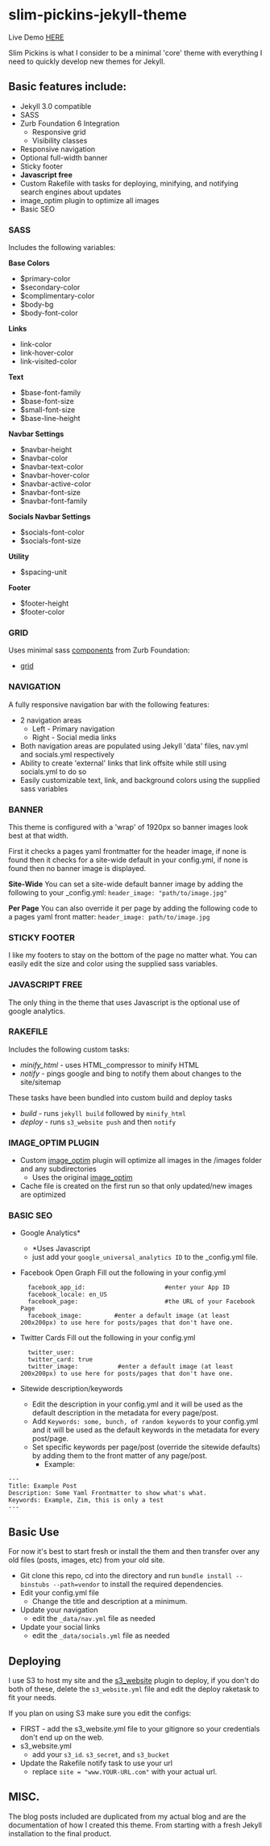 slim-pickins-jekyll-theme
=============

Live Demo [HERE](http://chrisanthropic.github.io/slim-pickins-jekyll-theme/)

Slim Pickins is what I consider to be a minimal 'core' theme with everything I need to quickly develop new themes for Jekyll.

## Basic features include:

* Jekyll 3.0 compatible
* SASS
* Zurb Foundation 6 Integration
    * Responsive grid
    * Visibility classes
* Responsive navigation
* Optional full-width banner
* Sticky footer
* **Javascript free**
* Custom Rakefile with tasks for deploying, minifying, and notifying search engines about updates
* image_optim plugin to optimize all images
* Basic SEO

### SASS
Includes the following variables:

**Base Colors**
* $primary-color
* $secondary-color
* $complimentary-color
* $body-bg
* $body-font-color

**Links**
* link-color
* link-hover-color
* link-visited-color

**Text**
* $base-font-family
* $base-font-size
* $small-font-size
* $base-line-height

**Navbar Settings**
* $navbar-height
* $navbar-color
* $navbar-text-color
* $navbar-hover-color
* $navbar-active-color
* $navbar-font-size
* $navbar-font-family

**Socials Navbar Settings**
* $socials-font-color
* $socials-font-size

**Utility**
* $spacing-unit

**Footer**
* $footer-height
* $footer-color

### GRID
Uses minimal sass [components](https://github.com/zurb/bower-foundation/tree/master/scss/foundation/components) from Zurb Foundation:

* [grid](http://foundation.zurb.com/docs/components/grid.html)

### NAVIGATION
A fully responsive navigation bar with the following features:

* 2 navigation areas
  * Left - Primary navigation 
  * Right - Social media links
* Both navigation areas are populated using Jekyll 'data' files, nav.yml and socials.yml respectively
* Ability to create 'external' links that link offsite while still using socials.yml to do so
* Easily customizable text, link, and background colors using the supplied sass variables

### BANNER
This theme is configured with a 'wrap' of 1920px so banner images look best at that width.

First it checks a pages yaml frontmatter for the header image, if none is found then it checks for a site-wide default in your config.yml, if none is found then no banner image is displayed.

**Site-Wide**
You can set a site-wide default banner image by adding the following to your _config.yml:
  `header_image: "path/to/image.jpg"`

**Per Page**
You can also override it per page by adding the following code to a pages yaml front matter:
  `header_image: path/to/image.jpg`

### STICKY FOOTER
I like my footers to stay on the bottom of the page no matter what. You can easily edit the size and color using the supplied sass variables.

### JAVASCRIPT FREE
The only thing in the theme that uses Javascript is the optional use of google analytics.

### RAKEFILE
Includes the following custom tasks:

* *minify_html* - uses HTML_compressor to minify HTML
* *notify* - pings google and bing to notify them about changes to the site/sitemap

These tasks have been bundled into custom build and deploy tasks

* *build* - runs `jekyll build` followed by `minify_html`
* *deploy* - runs `s3_website push` and then `notify`

### IMAGE_OPTIM PLUGIN

* Custom [image_optim](https://github.com/chrisanthropic/image_optim-jekyll-plugin) plugin will optimize all images in the /images folder and any subdirectories
  * Uses the original [image_optim](https://github.com/toy/image_optim)
* Cache file is created on the first run so that only updated/new images are optimized

### BASIC SEO

* Google Analytics*
  * *Uses Javascript
  * just add your `google_universal_analytics ID` to the _config.yml file.
* Facebook Open Graph
  Fill out the following in your config.yml

  ```
    facebook_app_id:                      #enter your App ID
    facebook_locale: en_US
    facebook_page:                        #the URL of your Facebook Page
    facebook_image:			#enter a default image (at least 200x200px) to use here for posts/pages that don't have one.	
  ```

* Twitter Cards
  Fill out the following in your config.yml

  ```
    twitter_user: 
    twitter_card: true
    twitter_image: 			 #enter a default image (at least 200x200px) to use here for posts/pages that don't have one.
  ```

* Sitewide description/keywords
  * Edit the description in your config.yml and it will be used as the default description in the metadata for every page/post.
  * Add `Keywords: some, bunch, of random keywords` to your config.yml and it will be used as the default keywords in the metadata for every post/page.
  * Set specific keywords per page/post (override the sitewide defaults) by adding them to the front matter of any page/post.
    * Example:

```
---
Title: Example Post
Description: Some Yaml Frontmatter to show what's what.
Keywords: Example, Zim, this is only a test
---
```

## Basic Use
For now it's best to start fresh or install the them and then transfer over any old files (posts, images, etc) from your old site.

* Git clone this repo, cd into the directory and run `bundle install --binstubs --path=vendor` to install the required dependencies.
* Edit your config.yml file
  * Change the title and description at a minimum.
* Update your navigation 
  * edit the `_data/nav.yml` file as needed
* Update your social links
  * edit the `_data/socials.yml` file as needed

## Deploying
I use S3 to host my site and the [s3_website](https://github.com/laurilehmijoki/s3_website) plugin to deploy, if you don't do both of these, delete the `s3_website.yml` file and edit the deploy raketask to fit your needs.

If you plan on using S3 make sure you edit the configs:

* FIRST - add the s3_website.yml file to your gitignore so your credentials don't end up on the web.
* s3_website.yml
  * add your `s3_id`. `s3_secret`, and `s3_bucket`
* Update the Rakefile notify task to use your url
  * replace `site = "www.YOUR-URL.com"` with your actual url.

## MISC.
The blog posts included are duplicated from my actual blog and are the documentation of how I created this theme. From starting with a fresh Jekyll installation to the final product.